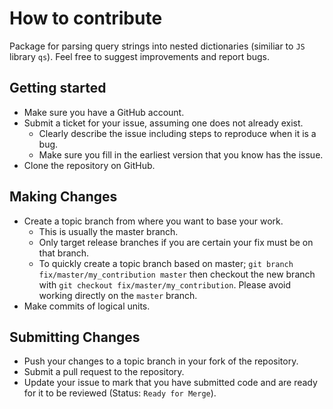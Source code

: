 # How to contribute

Package for parsing query strings into nested dictionaries (similiar to `JS` library `qs`). Feel free to suggest improvements and report bugs.

## Getting started

* Make sure you have a GitHub account. 
* Submit a ticket for your issue, assuming one does not already exist.
  * Clearly describe the issue including steps to reproduce when it is a bug.
  * Make sure you fill in the earliest version that you know has the issue.
* Clone the repository on GitHub.

## Making Changes

* Create a topic branch from where you want to base your work.
  * This is usually the master branch.
  * Only target release branches if you are certain your fix must be on that branch.
  * To quickly create a topic branch based on master; `git branch fix/master/my_contribution master` then checkout the new branch with `git checkout fix/master/my_contribution`. Please avoid working directly on the `master` branch.
* Make commits of logical units.

## Submitting Changes

* Push your changes to a topic branch in your fork of the repository.
* Submit a pull request to the repository.
* Update your issue to mark that you have submitted code and are ready for it to be reviewed (Status: `Ready for Merge`).